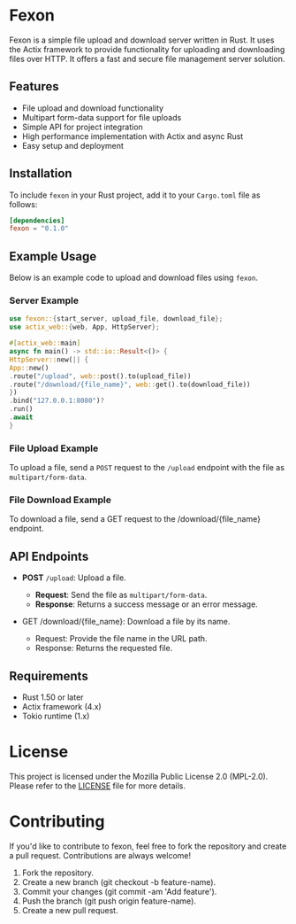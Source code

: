 # Fexon
Fexon is a simple file upload and download server written in Rust. It uses the Actix framework to provide functionality for uploading and downloading files over HTTP. It offers a fast and secure file management server solution.

## Features
* File upload and download functionality
* Multipart form-data support for file uploads
* Simple API for project integration
* High performance implementation with Actix and async Rust
* Easy setup and deployment

## Installation
To include `fexon` in your Rust project, add it to your `Cargo.toml` file as follows:

```toml
[dependencies]
fexon = "0.1.0"
```

## Example Usage
Below is an example code to upload and download files using `fexon`.

### Server Example
```rust
use fexon::{start_server, upload_file, download_file};
use actix_web::{web, App, HttpServer};

#[actix_web::main]
async fn main() -> std::io::Result<()> {
HttpServer::new(|| {
App::new()
.route("/upload", web::post().to(upload_file))
.route("/download/{file_name}", web::get().to(download_file))
})
.bind("127.0.0.1:8080")?
.run()
.await
}
```

### File Upload Example
To upload a file, send a `POST` request to the `/upload` endpoint with the file as `multipart/form-data`.

### File Download Example
To download a file, send a GET request to the /download/{file_name} endpoint.

## API Endpoints
* **POST** `/upload`: Upload a file.

    * **Request**: Send the file as `multipart/form-data`.
    * **Response**: Returns a success message or an error message.

* GET /download/{file_name}: Download a file by its name.

    * Request: Provide the file name in the URL path.
    * Response: Returns the requested file.

## Requirements
* Rust 1.50 or later
* Actix framework (4.x)
* Tokio runtime (1.x)

# License
This project is licensed under the Mozilla Public License 2.0 (MPL-2.0). Please refer to the [LICENSE](LICENSE) file for more details.

# Contributing
If you'd like to contribute to fexon, feel free to fork the repository and create a pull request. Contributions are always welcome!

1. Fork the repository.
2. Create a new branch (git checkout -b feature-name).
3. Commit your changes (git commit -am 'Add feature').
4. Push the branch (git push origin feature-name).
5. Create a new pull request.
